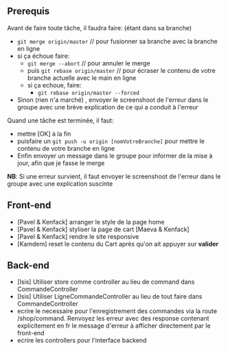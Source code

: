 ## Prerequis

Avant de faire toute tâche, il faudra faire: (étant dans sa branche)

* `git merge origin/master` // pour fusionner sa branche avec la branche en ligne
* si ça échoue faire:
  * `git merge --abort` // pour annuler le merge
  * puis `git rebase origin/master` // pour écraser le contenu de votre branche actuelle avec le main en ligne
  * si ça echoue, faire:
    * `git rebase origin/master --forced`
* Sinon (rien n'a marché) , envoyer le screenshoot de l'erreur dans le groupe avec une brève explication de ce qui a conduit à l'erreur

Quand une tâche est terminée, il faut: 

* mettre [OK] à la fin
* puisfaire un `git push -u origin [nomVotreBranche]` pour mettre le contenu de votre branche en ligne
* Enfin envoyer un message dans le groupe pour informer de la mise à jour, afin que je fasse le merge

**NB**: Si une erreur survient, il faut envoyer le screenshoot de l'erreur dans le groupe avec une explication suscinte

## Front-end

- [Pavel & Kenfack] arranger le style de la page home
- [Pavel & Kenfack] styliser la page de cart [Maeva & Kenfack]
- [Pavel & Kenfack] rendre le site responsive
- [Kamdem] reset le contenu du Cart après qu'on ait appuyer sur **valider**
## Back-end

* [Isis] Utiliser store comme controller au lieu de command dans CommandeController
* [Isis] Utiliser LigneCommandeController au lieu de tout faire dans CommandeController
* ecrire le necessaire pour l'enregistrement des commandes via la route /shop/command. Renvoyez les erreur avec des response contenant explicitement en fr le message d'erreur  à afficher directement par le front-end
* ecrire les controllers pour l'interface backend
